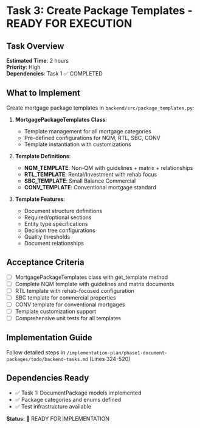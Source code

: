 # Task 3: Create Package Templates - READY FOR EXECUTION

## Task Overview
**Estimated Time**: 2 hours  
**Priority**: High  
**Dependencies**: Task 1 ✅ COMPLETED

## What to Implement
Create mortgage package templates in `backend/src/package_templates.py`:

1. **MortgagePackageTemplates Class**:
   - Template management for all mortgage categories
   - Pre-defined configurations for NQM, RTL, SBC, CONV
   - Template instantiation with customizations

2. **Template Definitions**:
   - **NQM_TEMPLATE**: Non-QM with guidelines + matrix + relationships
   - **RTL_TEMPLATE**: Rental/Investment with rehab focus
   - **SBC_TEMPLATE**: Small Balance Commercial
   - **CONV_TEMPLATE**: Conventional mortgage standard

3. **Template Features**:
   - Document structure definitions
   - Required/optional sections
   - Entity type specifications
   - Decision tree configurations
   - Quality thresholds
   - Document relationships

## Acceptance Criteria
- [ ] MortgagePackageTemplates class with get_template method
- [ ] Complete NQM template with guidelines and matrix documents
- [ ] RTL template with rehab-focused configuration
- [ ] SBC template for commercial properties
- [ ] CONV template for conventional mortgages
- [ ] Template customization support
- [ ] Comprehensive unit tests for all templates

## Implementation Guide
Follow detailed steps in `/implementation-plan/phase1-document-packages/todo/backend-tasks.md` (Lines 324-520)

## Dependencies Ready
- ✅ Task 1: DocumentPackage models implemented
- ✅ Package categories and enums defined
- ✅ Test infrastructure available

**Status**: 🚀 READY FOR IMPLEMENTATION